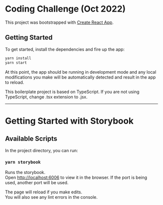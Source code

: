 # Coding Challenge (Oct 2022)

This project was bootstrapped with [Create React App](https://github.com/facebook/create-react-app).

## Getting Started

To get started, install the dependencies and fire up the app:

```bash
yarn install
yarn start
```

At this point, the app should be running in development mode and any local modifications you make will be automatically
detected and result in the app to reload.

This boilerplate project is based on TypeScript. If you are not using TypeScript, change .tsx extension to .jsx.


---


# Getting Started with Storybook

## Available Scripts

In the project directory, you can run:

### `yarn storybook`

Runs the storybook.\
Open [http://localhost:6006](http://localhost:6006) to view it in the browser.
If the port is being used, another port will be used.

The page will reload if you make edits.\
You will also see any lint errors in the console.
